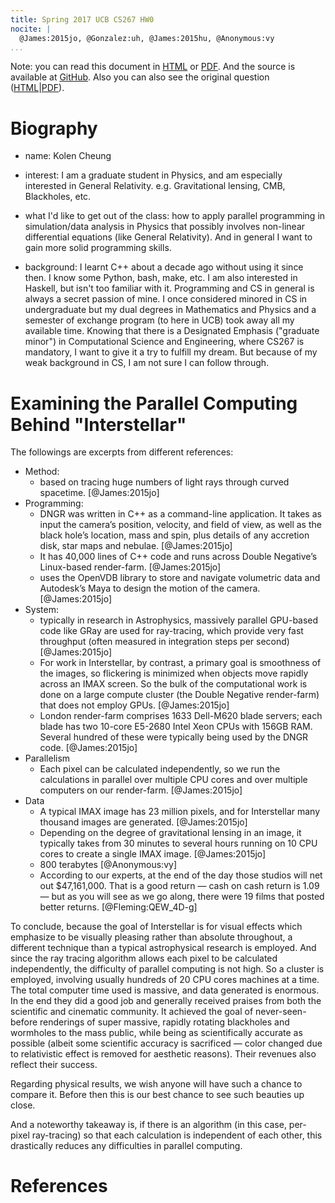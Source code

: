 ```yaml
---
title: Spring 2017 UCB CS267 HW0
nocite: |
  @James:2015jo, @Gonzalez:uh, @James:2015hu, @Anonymous:vy
...
```


Note: you can read this document in [HTML](https://cs267.github.io/hw0/) or [PDF](https://cs267.github.io/hw0/index.pdf). And the source is available at [GitHub](https://github.com/cs267/hw0). Also you can also see the original question ([HTML](https://cs267.github.io/hw0/question.html)|[PDF](https://cs267.github.io/hw0/question.pdf)).

# Biography

- name: Kolen Cheung

- interest: I am a graduate student in Physics, and am especially interested in General Relativity. e.g. Gravitational lensing, CMB, Blackholes, etc.

- what I'd like to get out of the class: how to apply parallel programming in simulation/data analysis in Physics that possibly involves non-linear differential equations (like General Relativity). And in general I want to gain more solid programming skills.

- background: I learnt C++ about a decade ago without using it since then. I know some Python, bash, make, etc. I am also interested in Haskell, but isn't too familiar with it. Programming and CS in general is always a secret passion of mine. I once considered minored in CS in undergraduate but my dual degrees in Mathematics and Physics and a semester of exchange program (to here in UCB) took away all my available time. Knowing that there is a Designated Emphasis ("graduate minor") in Computational Science and Engineering, where CS267 is mandatory, I want to give it a try to fulfill my dream. But because of my weak background in CS, I am not sure I can follow through.

# Examining the Parallel Computing Behind "Interstellar"

The followings are excerpts from different references:

- Method:
	- based on tracing huge numbers of light rays through curved spacetime. [@James:2015jo]
- Programming:
	- DNGR was written in C++ as a command-line application. It takes as input the camera’s position, velocity, and field of view, as well as the black hole’s location, mass and spin, plus details of any accretion disk, star maps and nebulae. [@James:2015jo]
	- It has 40,000 lines of C++ code and runs across Double Negative’s Linux-based render-farm. [@James:2015jo]
	- uses the OpenVDB library to store and navigate volumetric data and Autodesk’s Maya to design the motion of the camera. [@James:2015jo]
- System:
	- typically in research in Astrophysics, massively parallel GPU-based code like GRay are used for ray-tracing, which provide very fast throughput (often measured in integration steps per second) [@James:2015jo]
	- For work in Interstellar, by contrast, a primary goal is smoothness of the images, so flickering is minimized when objects move rapidly across an IMAX screen. So the bulk of the computational work is done on a large compute cluster (the Double Negative render-farm) that does not employ GPUs. [@James:2015jo]
	- London render-farm comprises 1633 Dell-M620 blade servers; each blade has two 10-core E5-2680 Intel Xeon CPUs with 156GB RAM. Several hundred of these were typically being used by the DNGR code. [@James:2015jo]
- Parallelism
	- Each pixel can be calculated independently, so we run the calculations in parallel over multiple CPU cores and over multiple computers on our render-farm. [@James:2015jo]
- Data
	- A typical IMAX image has 23 million pixels, and for Interstellar many thousand images are generated. [@James:2015jo]
	- Depending on the degree of gravitational lensing in an image, it typically takes from 30 minutes to several hours running on 10 CPU cores to create a single IMAX image. [@James:2015jo]
	- 800 terabytes [@Anonymous:vy]
	- According to our experts, at the end of the day those studios will net out $47,161,000. That is a good return — cash on cash return is 1.09 — but as you will see as we go along, there were 19 films that posted better returns. [@Fleming:QEW_4D-g]

To conclude, because the goal of Interstellar is for visual effects which emphasize to be visually pleasing rather than absolute throughout, a different technique than a typical astrophysical research is employed. And since the ray tracing algorithm allows each pixel to be calculated independently, the difficulty of parallel computing is not high. So a cluster is employed, involving usually hundreds of 20 CPU cores machines at a time. The total computer time used is massive, and data generated is enormous. In the end they did a good job and generally received praises from both the scientific and cinematic community. It achieved the goal of never-seen-before renderings of super massive, rapidly rotating blackholes and wormholes to the mass public, while being as scientifically accurate as possible (albeit some scientific accuracy is sacrificed — color changed due to relativistic effect is removed for aesthetic reasons). Their revenues also reflect their success.

Regarding physical results, we wish anyone will have such a chance to compare it. Before then this is our best chance to see such beauties up close.

And a noteworthy takeaway is, if there is an algorithm (in this case, per-pixel ray-tracing) so that each calculation is independent of each other, this drastically reduces any difficulties in parallel computing.

# References

